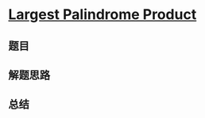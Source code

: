# [Largest Palindrome Product](https://leetcode.com/problems/largest-palindrome-product/)
## 题目


## 解题思路


## 总结


